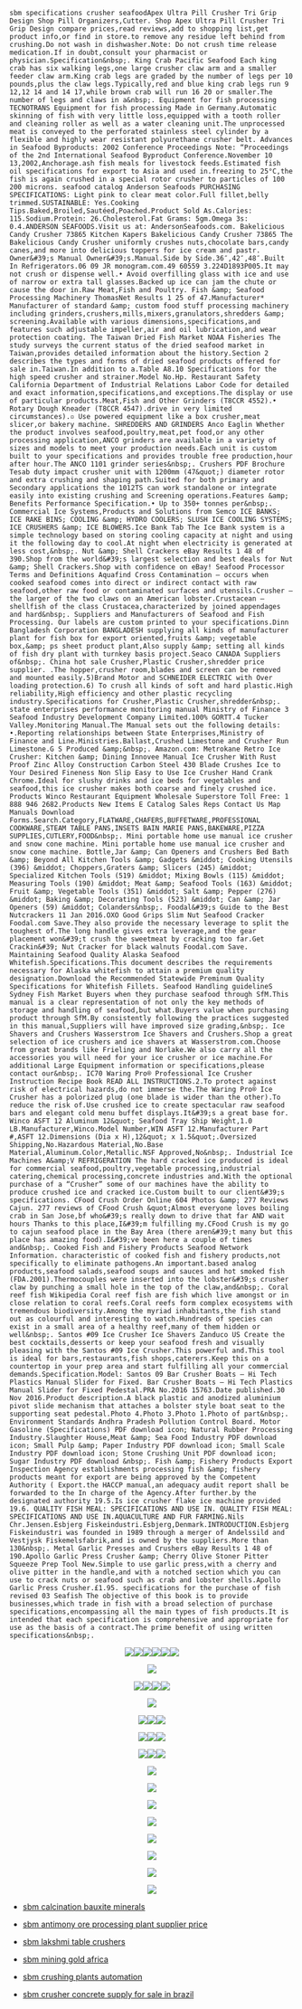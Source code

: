
```
sbm specifications crusher seafoodApex Ultra Pill Crusher Tri Grip Design Shop Pill Organizers,Cutter. Shop Apex Ultra Pill Crusher Tri Grip Design compare prices,read reviews,add to shopping list,get product info,or find in store.to remove any residue left behind from crushing.Do not wash in dishwasher.Note: Do not crush time release medication.If in doubt,consult your pharmacist or physician.Specification&nbsp;. King Crab Pacific Seafood Each king crab has six walking legs,one large crusher claw arm and a smaller feeder claw arm.King crab legs are graded by the number of legs per 10 pounds,plus the claw legs.Typically,red and blue king crab legs run 9 12,12 14 and 14 17,while brown crab will run 16 20 or smaller.The number of legs and claws in a&nbsp;. Equipment for fish processing TECNOTRANS Equipment for fish processing Made in Germany.Automatic skinning of fish with very little loss,equipped with a tooth roller and cleaning roller as well as a water cleaning unit.The unprocessed meat is conveyed to the perforated stainless steel cylinder by a flexible and highly wear resistant polyurethane crusher belt. Advances in Seafood Byproducts: 2002 Conference Proceedings Note: “Proceedings of the 2nd International Seafood Byproduct Conference.November 10 13,2002,Anchorage.ash fish meals for livestock feeds.Estimated fish oil specifications for export to Asia and used in.freezing to 25°C,the fish is again crushed in a special rotor crusher to particles of 100 200 microns. seafood catalog Anderson Seafoods PURCHASING SPECIFICATIONS: Light pink to clear meat color.Full fillet,belly trimmed.SUSTAINABLE: Yes.Cooking Tips.Baked,Broiled,Sautéed,Poached.Product Sold As.Calories: 115.Sodium.Protein: 26.Cholesterol.Fat Grams: 5gm.Omega 3s: 0.4.ANDERSON SEAFOODS.Visit us at: AndersonSeafoods.com. Bakelicious Candy Crusher 73865 Kitchen Kapers Bakelicious Candy Crusher 73865 The Bakelicious Candy Crusher uniformly crushes nuts,chocolate bars,candy canes,and more into delicious toppers for ice cream and pastr. Owner&#39;s Manual Owner&#39;s.Manual.Side by Side.36″,42″,48″.Built In Refrigerators.06 09 JR monogram.com.49 60559 3.224D1893P005.It may not crush or dispense well.• Avoid overfilling glass with ice and use of narrow or extra tall glasses.Backed up ice can jam the chute or cause the door in.Raw Meat,Fish and Poultry. Fish &amp; Seafood Processing Machinery ThomasNet Results 1 25 of 47.Manufacturer* Manufacturer of standard &amp; custom food stuff processing machinery including grinders,crushers,mills,mixers,granulators,shredders &amp; screening.Available with various dimensions,specifications,and features such adjustable impeller,air and oil lubrication,and wear protection coating. The Taiwan Dried Fish Market NOAA Fisheries The study surveys the current status of the dried seafood market in Taiwan,provides detailed information about the history.Section 2 describes the types and forms of dried seafood products offered for sale in.Taiwan.In addition to a.Table A8.10 Specifications for the high speed crusher and strainer.Model No.Hp. Restaurant Safety California Department of Industrial Relations Labor Code for detailed and exact information,specifications,and exceptions.The display or use of particular products.Meat,Fish and Other Grinders (T8CCR 4552).• Rotary Dough Kneader (T8CCR 4547).drive in very limited circumstances).▫ Use powered equipment like a box crusher,meat slicer,or bakery machine. SHREDDERS AND GRINDERS Anco Eaglin Whether the product involves seafood,poultry,meat,pet food,or any other processing application,ANCO grinders are available in a variety of sizes and models to meet your production needs.Each unit is custom built to your specifications and provides trouble free production,hour after hour.The ANCO 1101 grinder series&nbsp;. Crushers PDF Brochure Tesab duty impact crusher unit with 1200mm (47&quot;) diameter rotor and extra crushing and shaping path.Suited for both primary and Secondary applications the 1012TS can work standalone or integrate easily into existing crushing and Screening operations.Features &amp; Benefits Performance Specification.• Up to 350+ tonnes per&nbsp;. Commercial Ice Systems,Products and Solutions from Semco ICE BANKS; ICE RAKE BINS; COOLING &amp; HYDRO COOLERS; SLUSH ICE COOLING SYSTEMS; ICE CRUSHERS &amp; ICE BLOWERS.Ice Bank Tab The Ice Bank system is a simple technology based on storing cooling capacity at night and using it the following day to cool.At night when electricity is generated at less cost,&nbsp;. Nut &amp; Shell Crackers eBay Results 1 48 of 390.Shop from the world&#39;s largest selection and best deals for Nut &amp; Shell Crackers.Shop with confidence on eBay! Seafood Processor Terms and Definitions Aquafind Cross Contamination — occurs when cooked seafood comes into direct or indirect contact with raw seafood,other raw food or contaminated surfaces and utensils.Crusher — the larger of the two claws on an American lobster.Crustacean — shellfish of the class Crustacea,characterized by joined appendages and hard&nbsp;. Suppliers and Manufacturers of Seafood and Fish Processing. Our labels are custom printed to your specifications.Dinn Bangladesh Corporation BANGLADESH supplying all kinds of manufacturer plant for fish box for export oriented,fruits &amp; vegetable box,&amp; ps sheet product plant,Also supply &amp; setting all kinds of fish dry plant with turnkey basis project.Seaco CANADA Suppliers of&nbsp;. China hot sale Crusher,Plastic Crusher,shredder price supplier. .The hopper,crusher room,blades and screen can be removed and mounted easily.5)Brand Motor and SCHNEIDER ELECTRIC with Over loading protection.6) To crush all kinds of soft and hard plastic.High reliability,High efficiency and other plastic recycling industry.Specifications for Crusher,Plastic Crusher,shredder&nbsp;. state enterprises performance monitoring manual Ministry of Finance 3 Seafood Industry Development Company Limited.100% GORTT.4 Tucker Valley.Monitoring Manual.The Manual sets out the following details: •.Reporting relationships between State Enterprises,Ministry of Finance and Line.Ministries.Ballast,Crushed Limestone and Crusher Run Limestone.G S Produced &amp;&nbsp;. Amazon.com: Metrokane Retro Ice Crusher: Kitchen &amp; Dining Innovee Manual Ice Crusher With Rust Proof Zinc Alloy Construction Carbon Steel 430 Blade Crushes Ice to Your Desired Fineness Non Slip Easy to Use Ice Crusher Hand Crank Chrome.Ideal for slushy drinks and ice beds for vegetables and seafood,this ice crusher makes both coarse and finely crushed ice. Products Winco Restaurant Equipment Wholesale Superstore Toll Free: 1 888 946 2682.Products New Items E Catalog Sales Reps Contact Us Map Manuals Download Forms.Search.Category,FLATWARE,CHAFERS,BUFFETWARE,PROFESSIONAL COOKWARE,STEAM TABLE PANS,INSETS BAIN MARIE PANS,BAKEWARE,PIZZA SUPPLIES,CUTLERY,FOOD&nbsp;. Mini portable home use manual ice crusher and snow cone machine. Mini portable home use manual ice crusher and snow cone machine. Bottle,Jar &amp; Can Openers and Crushers Bed Bath &amp; Beyond All Kitchen Tools &amp; Gadgets &middot; Cooking Utensils (396) &middot; Choppers,Graters &amp; Slicers (245) &middot; Specialized Kitchen Tools (519) &middot; Mixing Bowls (115) &middot; Measuring Tools (190) &middot; Meat &amp; Seafood Tools (163) &middot; Fruit &amp; Vegetable Tools (351) &middot; Salt &amp; Pepper (276) &middot; Baking &amp; Decorating Tools (523) &middot; Can &amp; Jar Openers (59) &middot; Colanders&nbsp;. Foodal&#39;s Guide to the Best Nutcrackers 11 Jan 2016.OXO Good Grips Slim Nut Seafood Cracker Foodal.com Save.They also provide the necessary leverage to split the toughest of.The long handle gives extra leverage,and the gear placement won&#39;t crush the sweetmeat by cracking too far.Get Crackin&#39; Nut Cracker for black walnuts Foodal.com Save. Maintaining Seafood Quality Alaska Seafood Whitefish.Specifications.This document describes the requirements necessary for Alaska whitefish to attain a premium quality designation.Download the Recommended Statewide Preminum Quality Specifications for Whitefish Fillets. Seafood Handling guidelineS Sydney Fish Market Buyers when they purchase seafood through SfM.This manual is a clear representation of not only the key methods of storage and handling of seafood,but what.Buyers value when purchasing product through SfM.By consistently following the practices suggested in this manual,Suppliers will have improved size grading,&nbsp;. Ice Shavers and Crushers Wasserstrom Ice Shavers and Crushers.Shop a great selection of ice crushers and ice shavers at Wasserstrom.com.Choose from great brands like Frieling and Norlake.We also carry all the accessories you will need for your ice crusher or ice machine.For additional Large Equipment information or specifications,please contact our&nbsp;. IC70 Waring Pro® Professional Ice Crusher Instruction Recipe Book READ ALL INSTRUCTIONS.2.To protect against risk of electrical hazards,do not immerse the.The Waring Pro® Ice Crusher has a polorized plug (one blade is wider than the other).To reduce the risk of.Use crushed ice to create spectacular raw seafood bars and elegant cold menu buffet displays.It&#39;s a great base for. Winco ASFT 12 Aluminum 12&quot; Seafood Tray Ship Weight,1.0 LB.Manufacturer,Winco.Model Number,WIN ASFT 12.Manufacturer Part #,ASFT 12.Dimensions (Dia x H),12&quot; x 1.5&quot;.Oversized Shipping,No.Hazardous Material,No.Base Material,Aluminum.Color,Metallic.NSF Approved,No&nbsp;. Industrial Ice Machines A&amp;V REFRIGERATION The hard cracked ice produced is ideal for commercial seafood,poultry,vegetable processing,industrial catering,chemical processing,concrete industries and.With the optional purchase of a “Crusher” some of our machines have the ability to produce crushed ice and cracked ice.Custom built to our client&#39;s specifications. CFood Crush Order Online 604 Photos &amp; 277 Reviews Cajun. 277 reviews of CFood Crush &quot;Almost everyone loves boiling crab in San Jose,bf who&#39;s really down to drive that far AND wait hours Thanks to this place,I&#39;m fulfilling my.CFood Crush is my go to cajun seafood place in the Bay Area (there aren&#39;t many but this place has amazing food).I&#39;ve been here a couple of times and&nbsp;. Cooked Fish and Fishery Products Seafood Network Information. characteristic of cooked fish and fishery products,not specifically to eliminate pathogens.An important.based analog products,seafood salads,seafood soups and sauces and hot smoked fish (FDA.2001).Thermocouples were inserted into the lobster&#39;s crusher claw by punching a small hole in the top of the claw,and&nbsp;. Coral reef fish Wikipedia Coral reef fish are fish which live amongst or in close relation to coral reefs.Coral reefs form complex ecosystems with tremendous biodiversity.Among the myriad inhabitants,the fish stand out as colourful and interesting to watch.Hundreds of species can exist in a small area of a healthy reef,many of them hidden or well&nbsp;. Santos #09 Ice Crusher Ice Shavers Zanduco US Create the best cocktails,desserts or keep your seafood fresh and visually pleasing with the Santos #09 Ice Crusher.This powerful and.This tool is ideal for bars,restaurants,fish shops,caterers.Keep this on a countertop in your prep area and start fulfilling all your commercial demands.Specification.Model: Santos 09 Bar Crusher Boats — Hi Tech Plastics Manual Slider for Fixed. Bar Crusher Boats — Hi Tech Plastics Manual Slider for Fixed Pedestal.PRA No.2016 15763.Date published.30 Nov 2016.Product description.A black plastic and anodized aluminium pivot slide mechanism that attaches a bolster style boat seat to the supporting seat pedestal.Photo 4.Photo 3.Photo 1.Photo of part&nbsp;. Environment Standards Andhra Pradesh Pollution Control Board. Motor Gasoline (Specifications) PDF download icon; Natural Rubber Processing Industry.Slaughter House,Meat &amp; Sea Food Industry PDF download icon; Small Pulp &amp; Paper Industry PDF download icon; Small Scale Industry PDF download icon; Stone Crushing Unit PDF download icon; Sugar Industry PDF download &nbsp;. Fish &amp; Fishery Products Export Inspection Agency establishments processing fish &amp; fishery products meant for export are being approved by the Competent Authority ( Export.the HACCP manual,an adequacy audit report shall be forwarded to the In charge of the Agency.After further.by the designated authority 19.5.Is ice crusher flake ice machine provided 19.6. QUALITY FISH MEAL: SPECIFICATIONS AND USE IN. QUALITY FISH MEAL: SPECIFICATIONS AND USE IN.AQUACULTURE AND FUR FARMING.Nils Chr.Jensen.Esbjerg Fiskeindustri.Esbjerg,Denmark.INTRODUCTION.Esbjerg Fiskeindustri was founded in 1989 through a merger of Andelssild and Vestjysk Fiskemelsfabrik,and is owned by the suppliers.More than 130&nbsp;. Metal Garlic Presses and Crushers eBay Results 1 48 of 190.Apollo Garlic Press Crusher &amp; Cherry Olive Stoner Pitter Squeeze Prep Tool New.Simple to use garlic press,with a cherry and olive pitter in the handle,and with a notched section which you can use to crack nuts or seafood such as crab and lobster shells.Apollo Garlic Press Crusher.£1.95. specifications for the purchase of fish revised 03 Seafish The objective of this book is to provide businesses,which trade in fish with a broad selection of purchase specifications,encompassing all the main types of fish products.It is intended that each specification is comprehensive and appropriate for use as the basis of a contract.The prime benefit of using written specifications&nbsp;. 
```

<div align="center">
  
<a rel="nofollow" href="https://m.shibang-china.com?f=github&k=sbm+specifications+crusher+seafood"><img src="https://static.shibang-china.com/en/l.png"></a><img src="https://static.shibang-china.com/en/hw.png"><a rel="nofollow" href="https://m.shibang-china.com/product/?f=github&k=sbm+specifications+crusher+seafood"><img src="https://static.shibang-china.com/en/p.png"></a><a rel="nofollow" href="https://m.shibang-china.com/cases/?f=github&k=sbm+specifications+crusher+seafood"><img src="https://static.shibang-china.com/en/c.png"></a><a rel="nofollow" href="https://m.shibang-china.com/news/?f=github&k=sbm+specifications+crusher+seafood"><img src="https://static.shibang-china.com/en/n.png"></a><a rel="nofollow" href="https://m.shibang-china.com?f=github&k=sbm+specifications+crusher+seafood"><img src="https://static.shibang-china.com/en/m.png"></a>

<a rel="nofollow" href="https://m.shibang-china.com/product/?f=github&k=sbm+specifications+crusher+seafood"><img src="https://static.shibang-china.com/en/b.jpg"></a>
  
<a rel="nofollow" href="https://m.shibang-china.com/solution-aggregate.html?f=github&k=sbm+specifications+crusher+seafood"><img src="https://static.shibang-china.com/en/a.jpg"></a><a rel="nofollow" href="https://m.shibang-china.com/solution-mine.html?f=github&k=sbm+specifications+crusher+seafood"><img src="https://static.shibang-china.com/en/m.jpg"></a><a rel="nofollow" href="https://m.shibang-china.com/solution-mill.html?f=github&k=sbm+specifications+crusher+seafood"><img src="https://static.shibang-china.com/en/g.jpg"></a><a rel="nofollow" href="https://m.shibang-china.com/solution-epc.html?f=github&k=sbm+specifications+crusher+seafood"><img src="https://static.shibang-china.com/en/e.jpg"></a>

<a rel="nofollow" href="https://m.shibang-china.com/product/?f=github&k=sbm+specifications+crusher+seafood"><img src="https://static.shibang-china.com/en/a-p.png"></a>

<a rel="nofollow" href="https://m.shibang-china.com/product/crusher/c6x.html?f=github&k=sbm+specifications+crusher+seafood"><img src="https://static.shibang-china.com/en/j.jpg"></a><a rel="nofollow" href="https://m.shibang-china.com/product/crusher/ci5x.html?f=github&k=sbm+specifications+crusher+seafood"><img src="https://static.shibang-china.com/en/i.jpg"></a><a rel="nofollow" href="https://m.shibang-china.com/product/crusher/hst.html?f=github&k=sbm+specifications+crusher+seafood"><img src="https://static.shibang-china.com/en/c.jpg"></a>

<a rel="nofollow" href="https://m.shibang-china.com/product/mill/mtw.html?f=github&k=sbm+specifications+crusher+seafood"><img src="https://static.shibang-china.com/en/mtw.jpg"></a><a rel="nofollow" href="https://m.shibang-china.com/product/mill/scm.html?f=github&k=sbm+specifications+crusher+seafood"><img src="https://static.shibang-china.com/en/scm.jpg"></a><a rel="nofollow" href="https://m.shibang-china.com/product/mill/lm.html?f=github&k=sbm+specifications+crusher+seafood"><img src="https://static.shibang-china.com/en/lm.jpg"></a>

<a rel="nofollow" href="https://m.shibang-china.com/product/sand/vsi6x.html?f=github&k=sbm+specifications+crusher+seafood"><img src="https://static.shibang-china.com/en/6x.jpg"></a><a rel="nofollow" href="https://m.shibang-china.com/product/sand/vu.html?f=github&k=sbm+specifications+crusher+seafood"><img src="https://static.shibang-china.com/en/vu.jpg"></a><a rel="nofollow" href="https://m.shibang-china.com/product/mobile/klun.html?f=github&k=sbm+specifications+crusher+seafood"><img src="https://static.shibang-china.com/en/k.jpg"></a>

<a rel="nofollow" href="https://m.shibang-china.com/cases/?f=github&k=sbm+specifications+crusher+seafood"><img src="https://static.shibang-china.com/en/case.png"></a>

<a rel="nofollow" href="https://m.shibang-china.com/cases/aggregate/202.html?f=github&k=sbm+specifications+crusher+seafood"><img src="https://static.shibang-china.com/en/c-1.jpg"></a>

<a rel="nofollow" href="https://m.shibang-china.com/cases/aggregate/203.html?f=github&k=sbm+specifications+crusher+seafood"><img src="https://static.shibang-china.com/en/c-2.jpg"></a>

<a rel="nofollow" href="https://m.shibang-china.com/cases/mill/123.html?f=github&k=sbm+specifications+crusher+seafood"><img src="https://static.shibang-china.com/en/c-3.jpg"></a>

<a rel="nofollow" href="https://m.shibang-china.com/contact_us.html?f=github&k=sbm+specifications+crusher+seafood"><img src="https://static.shibang-china.com/en/contact.png"></a>

<a rel="nofollow" href="https://swt.shibang-china.com/?f=github&k=sbm+specifications+crusher+seafood"><img src="https://static.shibang-china.com/en/chat.png"></a>

<a rel="nofollow" href="https://whatsapp.shibangsoft.com/WhatsApp.php?f=github&k=sbm+specifications+crusher+seafood"><img src="https://static.shibang-china.com/en/whatsapp.png"></a>

<a rel="nofollow" href="https://m.shibang-china.com/?f=github&k=sbm+specifications+crusher+seafood"><img src="https://static.shibang-china.com/en/website.png"></a>

</div>


* [sbm calcination bauxite minerals](sbm%20calcination%20bauxite%20minerals.md)

* [sbm antimony ore processing plant supplier price](sbm%20antimony%20ore%20processing%20plant%20supplier%20price.md)

* [sbm lakshmi table crushers](sbm%20lakshmi%20table%20crushers.md)

* [sbm mining gold africa](sbm%20mining%20gold%20africa.md)

* [sbm crushing plants automation](sbm%20crushing%20plants%20automation.md)

* [sbm crusher concrete supply for sale in brazil](sbm%20crusher%20concrete%20supply%20for%20sale%20in%20brazil.md)